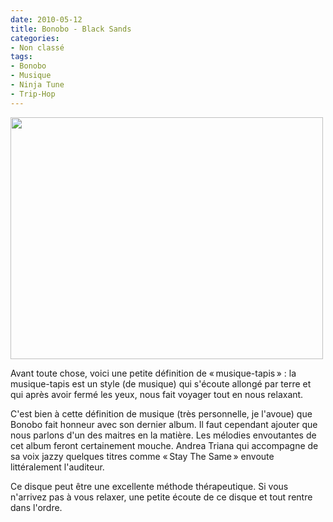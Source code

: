 ```yaml
---
date: 2010-05-12
title: Bonobo - Black Sands
categories:
- Non classé
tags:
- Bonobo
- Musique
- Ninja Tune
- Trip-Hop
---
```

<img class="alignnone size-full wp-image-1614" title="Bonobo" src="https://dlgjp9x71cipk.cloudfront.net/2010/05/Bonobo.jpg" alt="" width="500" height="387" />

Avant toute chose, voici une petite définition de « musique-tapis » : la musique-tapis est un style (de musique) qui s'écoute allongé par terre et qui après avoir fermé les yeux, nous fait voyager tout en nous relaxant.

<!--more-->

C'est bien à cette définition de musique (très personnelle, je l'avoue) que Bonobo fait honneur avec son dernier album. Il faut cependant ajouter que nous parlons d'un des maitres en la matière. Les mélodies envoutantes de cet album feront certainement mouche. Andrea Triana qui accompagne de sa voix jazzy quelques titres comme « Stay The Same » envoute littéralement l'auditeur.

Ce disque peut être une excellente méthode thérapeutique. Si vous n'arrivez pas à vous relaxer, une petite écoute de ce disque et tout rentre dans l'ordre.

<object classid="clsid:d27cdb6e-ae6d-11cf-96b8-444553540000" width="500" height="340" codebase="https://download.macromedia.com/pub/shockwave/cabs/flash/swflash.cab#version=6,0,40,0"><param name="allowFullScreen" value="true" /><param name="allowscriptaccess" value="always" /><param name="src" value="https://www.youtube.com/v/ztjmnJs_2ek&amp;hl=fr_FR&amp;fs=1&amp;rel=0" /><param name="allowfullscreen" value="true" /><embed type="application/x-shockwave-flash" width="500" height="340" src="https://www.youtube.com/v/ztjmnJs_2ek&amp;hl=fr_FR&amp;fs=1&amp;rel=0" allowscriptaccess="always" allowfullscreen="true"></embed></object>

<object classid="clsid:d27cdb6e-ae6d-11cf-96b8-444553540000" width="500" height="340" codebase="https://download.macromedia.com/pub/shockwave/cabs/flash/swflash.cab#version=6,0,40,0"><param name="allowFullScreen" value="true" /><param name="allowscriptaccess" value="always" /><param name="src" value="https://www.youtube.com/v/3wxJu-X0zVo&amp;hl=fr_FR&amp;fs=1&amp;rel=0" /><param name="allowfullscreen" value="true" /><embed type="application/x-shockwave-flash" width="500" height="340" src="https://www.youtube.com/v/3wxJu-X0zVo&amp;hl=fr_FR&amp;fs=1&amp;rel=0" allowscriptaccess="always" allowfullscreen="true"></embed></object>
